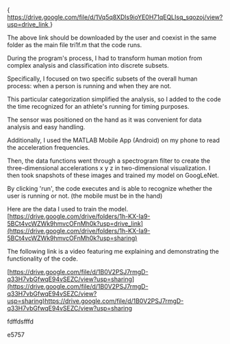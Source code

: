 {[ https://drive.google.com/file/d/1Vq5q8XDls9ioYE0H71qEQLIsq_sqozoj/view?usp=drive_link ](https://drive.google.com/file/d/1Vq5q8XDls9ioYE0H71qEQLIsq_sqozoj/view?usp=sharing)}

The above link should be downloaded by the user and coexist in the same folder as the main file tri1f.m that the code runs.




During the program's process, I had to transform human motion from complex analysis and classification into discrete subsets.

Specifically, I focused on two specific subsets of the overall human process: when a person is running and when they are not.

This particular categorization simplified the analysis, so I added to the code the time recognized for an athlete's running for timing purposes.

The sensor was positioned on the hand as it was convenient for data analysis and easy handling.

Additionally, I used the MATLAB Mobile App (Android) on my phone to read the acceleration frequencies.

Then, the data functions went through a spectrogram filter to create the three-dimensional accelerations x y z in two-dimensional visualization. I then took snapshots of these images and trained my model on GoogLeNet.

By clicking 'run', the code executes and is able to recognize whether the user is running or not. (the mobile must be in the hand)



Here are the data I used to train the model.
[https://drive.google.com/drive/folders/1h-KX-Ia9-5BCt4vcWZWk9hmvcOFnMh0k?usp=drive_link](https://drive.google.com/drive/folders/1h-KX-Ia9-5BCt4vcWZWk9hmvcOFnMh0k?usp=sharing)





The following link is a video featuring me explaining and demonstrating the functionality of the code.

[https://drive.google.com/file/d/1B0V2PSJ7rmgD-q33H7vbGfwqE94vSEZC/view?usp=sharing](https://drive.google.com/file/d/1B0V2PSJ7rmgD-q33H7vbGfwqE94vSEZC/view?usp=sharing)https://drive.google.com/file/d/1B0V2PSJ7rmgD-q33H7vbGfwqE94vSEZC/view?usp=sharing




fdffdsfffd


e5757




